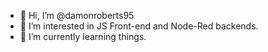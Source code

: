 - 👋 Hi, I’m @damonroberts95
- 👀 I’m interested in JS Front-end and Node-Red backends.
- 🌱 I’m currently learning things.

<!---
damonroberts95/damonroberts95 is a ✨ special ✨ repository because its `README.md` (this file) appears on your GitHub profile.
You can click the Preview link to take a look at your changes.
--->
